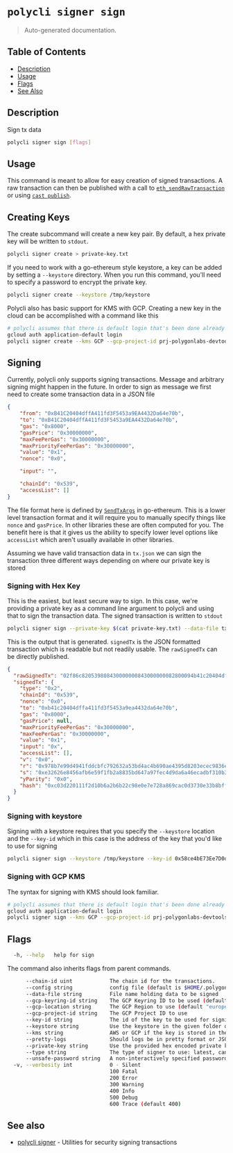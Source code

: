 # `polycli signer sign`

> Auto-generated documentation.

## Table of Contents

- [Description](#description)
- [Usage](#usage)
- [Flags](#flags)
- [See Also](#see-also)

## Description

Sign tx data

```bash
polycli signer sign [flags]
```

## Usage

This command is meant to allow for easy creation of signed transactions. A raw transaction can then be published with a call to
[`eth_sendRawTransaction`](https://ethereum.org/en/developers/docs/apis/json-rpc/#eth_sendrawtransaction) or using [`cast publish`](https://book.getfoundry.sh/reference/cast/cast-publish).

## Creating Keys

The create subcommand will create a new key pair. By default, a hex private key will be written to `stdout`.
```bash
polycli signer create > private-key.txt
```

If you need to work with a go-ethereum style keystore, a key can be added by setting a `--keystore` directory. When you run this command, you'll need to specify a password to encrypt the private key.

```bash
polycli signer create --keystore /tmp/keystore
```

Polycli also has basic support for KMS with GCP. Creating a new key in the cloud can be accomplished with a command like this

```bash
# polycli assumes that there is default login that's been done already
gcloud auth application-default login
polycli signer create --kms GCP --gcp-project-id prj-polygonlabs-devtools-dev --key-id jhilliard-trash
```

## Signing

Currently, polycli only supports signing transactions. Message and arbitrary signing might happen in the future. In order to sign as message we first need to create some transaction data in a JSON file

```json
{
    "from": "0xB41C20404dffA411fd3F5453a9EA4432Da64e70b",
    "to": "0xB41C20404dffA411fd3F5453a9EA4432Da64e70b",
    "gas": "0x8000",
    "gasPrice": "0x30000000",
    "maxFeePerGas": "0x30000000",
    "maxPriorityFeePerGas": "0x30000000",
    "value": "0x1",
    "nonce": "0x0",

    "input": "",

    "chainId": "0x539",
    "accessList": []
}
```

The file format here is defined by [`SendTxArgs`](https://pkg.go.dev/github.com/ethereum/go-ethereum@v1.13.7/signer/core/apitypes#SendTxArgs) in go-ethereum. This is a lower level transaction format and it will require you to manually specify things like `nonce` and `gasPrice`. In other libraries these are often computed for you.
The benefit here is that it gives us the ability to specify lower level options like `accessList` which aren't usually available in other libraries.

Assuming we have valid transaction data in `tx.json` we can sign the transaction three different ways depending on where our private key is stored

### Signing with Hex Key

This is the easiest, but least secure way to sign. In this case, we're providing a private key as a command line argument to polycli and using that to sign the transaction data. The signed transaction is written to `stdout`
```bash
polycli signer sign --private-key $(cat private-key.txt) --data-file tx.json  --chain-id 1337 | jq '.'
```

This is the output that is generated. `signedTx` is the JSON formatted transaction which is readable but not readily usable. The `rawSignedTx` can be directly published.

```json
{
  "rawSignedTx": "02f86c820539808430000000843000000082800094b41c20404dffa411fd3f5453a9ea4432da64e70b0180c080a0978b7e99d4941fddcbfc792632a53bd4ac4b690ae4395d8203ecec9836e53dd8a00e32626e8456afb6e59f1fb2a8835bd647a97fec4d9da6a46ecadbf310b345d6",
  "signedTx": {
    "type": "0x2",
    "chainId": "0x539",
    "nonce": "0x0",
    "to": "0xb41c20404dffa411fd3f5453a9ea4432da64e70b",
    "gas": "0x8000",
    "gasPrice": null,
    "maxPriorityFeePerGas": "0x30000000",
    "maxFeePerGas": "0x30000000",
    "value": "0x1",
    "input": "0x",
    "accessList": [],
    "v": "0x0",
    "r": "0x978b7e99d4941fddcbfc792632a53bd4ac4b690ae4395d8203ecec9836e53dd8",
    "s": "0xe32626e8456afb6e59f1fb2a8835bd647a97fec4d9da6a46ecadbf310b345d6",
    "yParity": "0x0",
    "hash": "0xc03d220111f2d10b6a2b6b22c98e0e7e728a869cac0d3730e33b8bff683d677d"
  }
}
```

### Signing with keystore

Signing with a keystore requires that you specify the `--keystore` location and the `--key-id` which in this case is the address of the key that you'd like to use for signing

```bash
polycli signer sign --keystore /tmp/keystore --key-id 0x58ce4bE73Ee7D0dee75395Ef662e98F91AD2E740 --data-file tx.json --chain-id 1337
```

### Signing with GCP KMS

The syntax for signing with KMS should look familiar.

```bash
# polycli assumes that there is default login that's been done already
gcloud auth application-default login
polycli signer sign --kms GCP --gcp-project-id prj-polygonlabs-devtools-dev --key-id jhilliard-trash --data-file tx.json --chain-id 1337
```

## Flags

```bash
  -h, --help   help for sign
```

The command also inherits flags from parent commands.

```bash
      --chain-id uint            The chain id for the transactions.
      --config string            config file (default is $HOME/.polygon-cli.yaml)
      --data-file string         File name holding data to be signed
      --gcp-keyring-id string    The GCP Keyring ID to be used (default "polycli-keyring")
      --gcp-location string      The GCP Region to use (default "europe-west2")
      --gcp-project-id string    The GCP Project ID to use
      --key-id string            The id of the key to be used for signing
      --keystore string          Use the keystore in the given folder or file
      --kms string               AWS or GCP if the key is stored in the cloud
      --pretty-logs              Should logs be in pretty format or JSON (default true)
      --private-key string       Use the provided hex encoded private key
      --type string              The type of signer to use: latest, cancun, london, eip2930, eip155 (default "london")
      --unsafe-password string   A non-interactively specified password for unlocking the keystore
  -v, --verbosity int            0 - Silent
                                 100 Fatal
                                 200 Error
                                 300 Warning
                                 400 Info
                                 500 Debug
                                 600 Trace (default 400)
```

## See also

- [polycli signer](polycli_signer.md) - Utilities for security signing transactions

